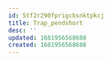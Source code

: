```yaml
---
id: 5tf2r290fprigcbsnktpkcj
title: Trap_pendshort
desc: ''
updated: 1681956568688
created: 1681956568688
---
```

